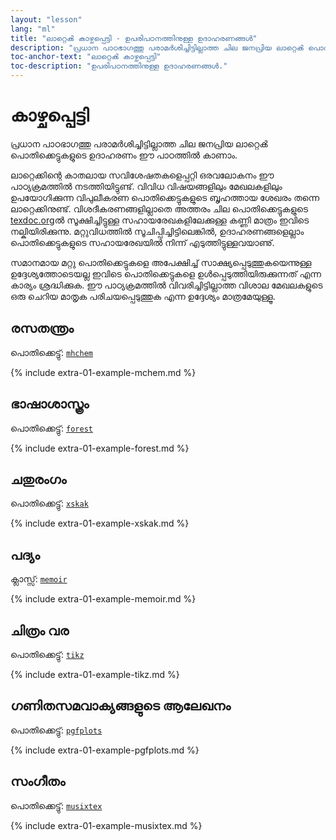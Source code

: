 ```yaml
---
layout: "lesson"
lang: "ml"
title: "ലാറ്റെൿ കാഴ്ചപ്പെട്ടി - ഉപരിപഠനത്തിനുള്ള ഉദാഹരണങ്ങൾ"
description: "പ്രധാന പാഠഭാഗത്തു പരാമര്‍ശിച്ചിട്ടില്ലാത്ത ചില ജനപ്രിയ ലാറ്റെൿ പൊതിക്കെട്ടുകളുടെ ഉദാഹരണം ഈ പാഠത്തിൽ കാണാം."
toc-anchor-text: "ലാറ്റെൿ കാഴ്ചപ്പെട്ടി"
toc-description: "ഉപരിപഠനത്തിനുള്ള ഉദാഹരണങ്ങൾ."
---
```


# കാഴ്ചപ്പെട്ടി

<span
  class="summary">പ്രധാന പാഠഭാഗത്തു പരാമര്‍ശിച്ചിട്ടില്ലാത്ത ചില ജനപ്രിയ ലാറ്റെൿ പൊതിക്കെട്ടുകളുടെ
  ഉദാഹരണം ഈ പാഠത്തിൽ കാണാം.</span>

ലാറ്റെക്കിന്റെ കാതലായ സവിശേഷതകളെപ്പറ്റി ഒരവലോകനം ഈ പാഠ്യക്രമത്തിൽ നടത്തിയിട്ടുണ്ട്.
വിവിധ വിഷയങ്ങളിലും മേഖലകളിലും ഉപയോഗിക്കുന്ന വിപുലീകരണ പൊതിക്കെട്ടുകളുടെ ബൃഹത്തായ
ശേഖരം തന്നെ ലാറ്റെക്കിനുണ്ട്. വിശദീകരണങ്ങളില്ലാതെ അത്തരം ചില പൊതിക്കെട്ടുകളുടെ
[texdoc.org](https://texdoc.org)ൽ സൂക്ഷിച്ചിട്ടുള്ള സഹായരേഖകളിലേക്കുള്ള കണ്ണി മാത്രം 
ഇവിടെ നല്കിയിരിക്കുന്നു. മറ്റുവിധത്തിൽ സൂചിപ്പിച്ചിട്ടിലെങ്കിൽ, ഉദാഹരണങ്ങളെല്ലാം പൊതിക്കെട്ടുകളുടെ
സഹായരേഖയിൽ നിന്ന് എടുത്തിട്ടുള്ളവയാണു്.

<p
  class="hint">സമാനമായ മറ്റു പൊതിക്കെട്ടുകളെ അപേക്ഷിച്ച് സാക്ഷ്യപ്പെടുത്തുകയെന്നുള്ള ഉദ്ദേശ്യത്തോടെയല്ല
  ഇവിടെ പൊതിക്കെട്ടുകളെ ഉള്‍പ്പെടുത്തിയിരുക്കുന്നത് എന്ന കാര്യം ശ്രദ്ധിക്കുക. ഈ പാഠ്യക്രമത്തിൽ വിവരിച്ചിട്ടില്ലാത്ത
  വിശാല മേഖലകളുടെ ഒരു ചെറിയ മാതൃക പരിചയപ്പെടുത്തുക എന്ന ഉദ്ദേശ്യം മാത്രമേയുള്ളൂ.</p>

## രസതന്ത്രം

പൊതിക്കെട്ടു്: [`mhchem`](https://texdoc.org/pkg/mhchem)

{% include extra-01-example-mchem.md %}

## ഭാഷാശാസ്ത്രം

പൊതിക്കെട്ടു്: [`forest`](https://texdoc.org/pkg/forest)

{% include extra-01-example-forest.md %}

## ചതുരംഗം

<!-- not 2017 -->
പൊതിക്കെട്ടു്: [`xskak`](https://texdoc.org/pkg/xskak)

{% include extra-01-example-xskak.md %}


## പദ്യം

ക്ലാസ്സ്: [`memoir`](https://texdoc.org/pkg/memoir)

{% include extra-01-example-memoir.md %}


## ചിത്രം വര
<!-- not 2017 -->
പൊതിക്കെട്ടു്: [`tikz`](https://texdoc.org/pkg/tikz)


{% include extra-01-example-tikz.md %}


## ഗണിതസമവാക്യങ്ങളുടെ ആലേഖനം

പൊതിക്കെട്ടു്: [`pgfplots`](https://texdoc.org/pkg/pgfplots)


{% include extra-01-example-pgfplots.md %}


## സംഗീതം

പൊതിക്കെട്ടു്: [`musixtex`](https://texdoc.org/pkg/musixtex)



{% include extra-01-example-musixtex.md %}
